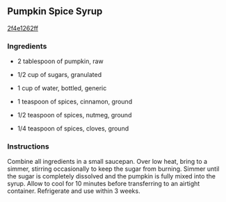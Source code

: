 ## Pumpkin Spice Syrup

[2f4e1262ff](http://tastykitchen.com/recipes/drinks/pumpkin-spice-syrup/)

### Ingredients

 - 2 tablespoon of pumpkin, raw

 - 1/2 cup of sugars, granulated

 - 1 cup of water, bottled, generic

 - 1 teaspoon of spices, cinnamon, ground

 - 1/2 teaspoon of spices, nutmeg, ground

 - 1/4 teaspoon of spices, cloves, ground

### Instructions

Combine all ingredients in a small saucepan. Over low heat, bring to a simmer, stirring occasionally to keep the sugar from burning. Simmer until the sugar is completely dissolved and the pumpkin is fully mixed into the syrup. Allow to cool for 10 minutes before transferring to an airtight container. Refrigerate and use within 3 weeks.